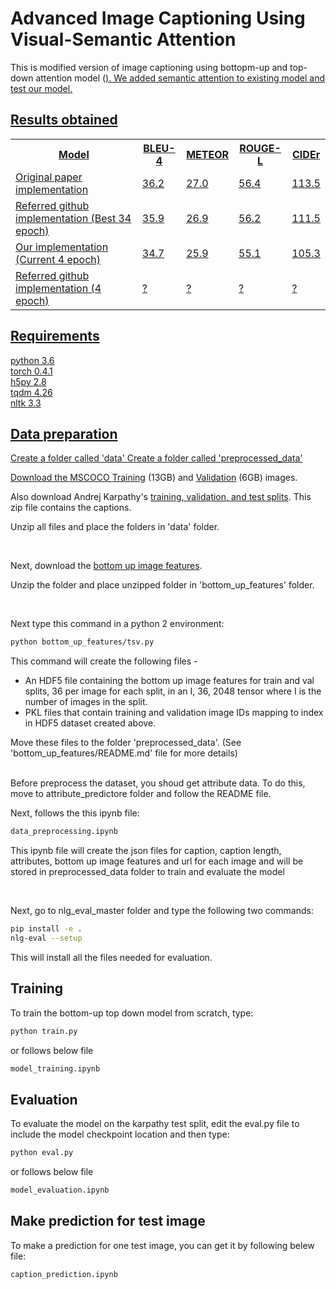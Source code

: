 <h1> Advanced Image Captioning Using Visual-Semantic Attention</h1>

This is modified version of image captioning using bottopm-up and top-down attention model (<a href=https://github.com/poojahira/image-captioning-bottom-up-top-down.git/>). We added semantic attention to existing model and test our model. 

<h2> Results obtained </h2> 

<table class="tg">
  <tr>
    <th>Model</th>
    <th>BLEU-4</th>
    <th>METEOR</th>
    <th>ROUGE-L</th>
    <th>CIDEr</th>
  </tr>
  <tr>
    <td>Original paper implementation</td>
    <td>36.2</td>
    <td>27.0</td>
    <td>56.4</td>
    <td>113.5</td>
    </tr>    
  <tr>
    <td>Referred github implementation (Best 34 epoch)</td>
    <td>35.9</td>
    <td>26.9</td>
    <td>56.2</td>
    <td>111.5</td>
  </tr>

  <tr>
    <td>Our implementation (Current 4 epoch)</td>
    <td>34.7</td>
    <td>25.9</td>
    <td>55.1</td>
    <td>105.3</td>
    </tr>    
  <tr>
    <td>Referred github implementation (4 epoch)</td>
    <td>?</td>
    <td>?</td>
    <td>?</td>
    <td>?</td>
    </tr>    
</table>


<h2> Requirements </h2>
python 3.6<br>
torch 0.4.1<br>
h5py 2.8<br>
tqdm 4.26<br>
nltk 3.3<br>


<h2> Data preparation </h2>

Create a folder called 'data'
Create a folder called 'preprocessed_data'

Download the MSCOCO <a target = "_blank" href="http://images.cocodataset.org/zips/train2014.zip">Training</a> (13GB)  and <a href=http://images.cocodataset.org/zips/val2014.zip>Validation</a> (6GB)  images. 

Also download Andrej Karpathy's <a target = "_blank" href=http://cs.stanford.edu/people/karpathy/deepimagesent/caption_datasets.zip>training, validation, and test splits</a>. This zip file contains the captions.

Unzip all files and place the folders in 'data' folder.

<br>

Next, download the <a target = "_blank" href="https://imagecaption.blob.core.windows.net/imagecaption/trainval_36.zip">bottom up image features</a>.

Unzip the folder and place unzipped folder in 'bottom_up_features' folder.  


<br>

Next type this command in a python 2 environment: 
```bash
python bottom_up_features/tsv.py
```

This command will create the following files - 
<ul>
<li>An HDF5 file containing the bottom up image features for train and val splits, 36 per image for each split, in an I, 36, 2048 tensor where I is the number of images in the split.</li>
<li>PKL files that contain training and validation image IDs mapping to index in HDF5 dataset created above.</li>
</ul>

Move these files to the folder 'preprocessed_data'. (See 'bottom_up_features/README.md' file for more details)

<br>
Before preprocess the dataset, you shoud get attribute data. To do this, move to attribute_predictore folder and follow the README file. 

<br>

Next, follows the this ipynb file: 
```bash
data_preprocessing.ipynb
```
This ipynb file will create the json files for caption, caption length, attributes, bottom up image features and url for each image and will be stored in preprocessed_data folder to train and evaluate the model


<br>

Next, go to nlg_eval_master folder and type the following two commands:
```bash
pip install -e .
nlg-eval --setup
```
This will install all the files needed for evaluation.


<h2> Training </h2>

To train the bottom-up top down model from scratch, type:
```bash
python train.py
```
or follows below file
```bash
model_training.ipynb
```

<h2> Evaluation </h2>

To evaluate the model on the karpathy test split, edit the eval.py file to include the model checkpoint location and then type:
```bash
python eval.py
```
or follows below file
```bash
model_evaluation.ipynb
```

<h2> Make prediction for test image </h2>

To make a prediction for one test image, you can get it by following belew file:
```bash
caption_prediction.ipynb
```